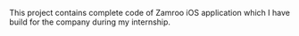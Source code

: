 This project contains complete code of Zamroo iOS application which I have build for the company during my internship. 
